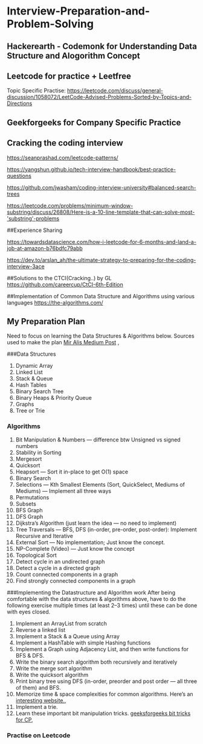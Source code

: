 # Interview-Preparation-and-Problem-Solving

## Hackerearth - Codemonk for Understanding Data Structure and Alogorithm Concept

## Leetcode for practice + Leetfree
Topic Specific Practise: https://leetcode.com/discuss/general-discussion/1058072/LeetCode-Advised-Problems-Sorted-by-Topics-and-Directions

## Geekforgeeks for Company Specific Practice

## Cracking the coding interview

https://seanprashad.com/leetcode-patterns/

https://yangshun.github.io/tech-interview-handbook/best-practice-questions

https://github.com/jwasham/coding-interview-university#balanced-search-trees

https://leetcode.com/problems/minimum-window-substring/discuss/26808/Here-is-a-10-line-template-that-can-solve-most-'substring'-problems

##Experience Sharing

https://towardsdatascience.com/how-i-leetcode-for-6-months-and-land-a-job-at-amazon-b76bdfc79abb

https://dev.to/arslan_ah/the-ultimate-strategy-to-preparing-for-the-coding-interview-3ace

##Solutions to the CTCI(Cracking..) by GL
https://github.com/careercup/CtCI-6th-Edition

##Implementation of Common Data Structure and Algorithms using various languages
https://the-algorithms.com/

## My Preparation Plan
Need to focus on learning the Data Structures & Algorithms below. Sources used to make the plan [Mir Alis Medium Post](https://medium.com/@alimirio/before-you-start-solving-problems-on-leetcode-prep-work-9d65fc964c6f "Read this before you start solving problems on Leetcode (Prep Work)
") , 

###Data Structures
1. Dynamic Array
2. Linked List
3. Stack & Queue
4. Hash Tables
5. Binary Search Tree
6. Binary Heaps & Priority Queue
7. Graphs
8. Tree or Trie

### Algorithms
1. Bit Manipulation & Numbers — difference btw Unsigned vs signed numbers
2. Stability in Sorting
3. Mergesort
4. Quicksort
5. Heapsort — Sort it in-place to get O(1) space
6. Binary Search
7. Selections — Kth Smallest Elements (Sort, QuickSelect, Mediums of Mediums) — Implement all three ways
8. Permutations
9. Subsets
10. BFS Graph
11. DFS Graph
12. Dijkstra’s Algorithm (just learn the idea — no need to implement)
13. Tree Traversals — BFS, DFS (in-order, pre-order, post-order): Implement Recursive and Iterative
14. External Sort — No implementation; Just know the concept.
15. NP-Complete (Video) — Just know the concept
16. Topological Sort
17. Detect cycle in an undirected graph
18. Detect a cycle in a directed graph
19. Count connected components in a graph
20. Find strongly connected components in a graph

###Implementing the Datastructure and Algorithm work
After being comfortable with the data structures & algorithms above, have to do the following exercise multiple times (at least 2–3 times) until these can be done with eyes closed.

1. Implement an ArrayList from scratch
2. Reverse a linked list
3. Implement a Stack & a Queue using Array
4. Implement a HashTable with simple Hashing functions
5. Implement a Graph using Adjacency List, and then write functions for BFS & DFS.
6. Write the binary search algorithm both recursively and iteratively
7. Write the merge sort algorithm
8. Write the quicksort algorithm
9. Print binary tree using DFS (in-order, preorder and post order — all three of them) and BFS.
10. Memorize time & space complexities for common algorithms. Here’s an [interesting website.](https://www.bigocheatsheet.com/ "bigocheatsheet"),
11. Implement a trie.
12. Learn these important bit manipulation tricks. [geeksforgeeks bit tricks for CP]( https://www.geeksforgeeks.org/bit-tricks-competitive-programming/ "geeksforgeeks bit tricks"),

### Practise on Leetcode

